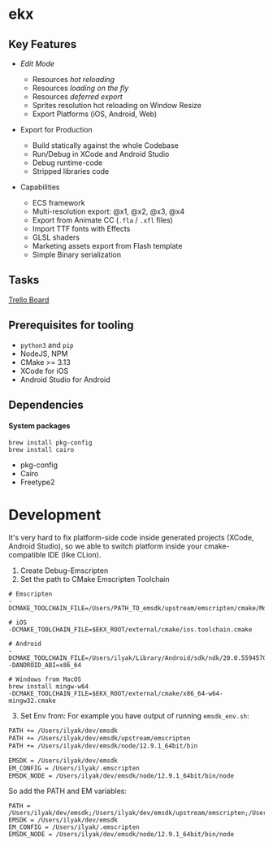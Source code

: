 # ekx

## Key Features

- *Edit Mode* 
    - Resources *hot reloading*
    - Resources *loading on the fly*
    - Resources *deferred export*
    - Sprites resolution hot reloading on Window Resize
    - Export Platforms (iOS, Android, Web)

- Export for Production
    - Build statically against the whole Codebase
    - Run/Debug in XCode and Android Studio
    - Debug runtime-code
    - Stripped libraries code
    
- Capabilities
    - ECS framework
    - Multi-resolution export: @x1, @x2, @x3, @x4
    - Export from Animate CC (`.fla` / `.xfl` files)
    - Import TTF fonts with Effects
    - GLSL shaders
    - Marketing assets export from Flash template
    - Simple Binary serialization

## Tasks

[Trello Board](https://trello.com/b/MW9eYAOA/ekx)

## Prerequisites for tooling

- `python3` and `pip`
- NodeJS, NPM
- CMake >= 3.13
- XCode for iOS
- Android Studio for Android

## Dependencies

#### System packages

```
brew install pkg-config
brew install cairo
```

- pkg-config
- Cairo
- Freetype2

# Development

It's very hard to fix platform-side code inside generated projects (XCode, Android Studio), so
we able to switch platform inside your cmake-compatible IDE (like CLion).

1. Create Debug-Emscripten
2. Set the path to CMake Emscripten Toolchain

```shell script
# Emscripten
-DCMAKE_TOOLCHAIN_FILE=/Users/PATH_TO_emsdk/upstream/emscripten/cmake/Modules/Platform/Emscripten.cmake

# iOS
-DCMAKE_TOOLCHAIN_FILE=$EKX_ROOT/external/cmake/ios.toolchain.cmake

# Android
-DCMAKE_TOOLCHAIN_FILE=/Users/ilyak/Library/Android/sdk/ndk/20.0.5594570/build/cmake/android.toolchain.cmake -DANDROID_ABI=x86_64

# Windows from MacOS
brew install mingw-w64
-DCMAKE_TOOLCHAIN_FILE=$EKX_ROOT/external/cmake/x86_64-w64-mingw32.cmake
```

3. Set Env from:
    For example you have output of running `emsdk_env.sh`:
```sh
PATH += /Users/ilyak/dev/emsdk
PATH += /Users/ilyak/dev/emsdk/upstream/emscripten
PATH += /Users/ilyak/dev/emsdk/node/12.9.1_64bit/bin

EMSDK = /Users/ilyak/dev/emsdk
EM_CONFIG = /Users/ilyak/.emscripten
EMSDK_NODE = /Users/ilyak/dev/emsdk/node/12.9.1_64bit/bin/node
```
So add the PATH and EM variables:

```
PATH = /Users/ilyak/dev/emsdk;/Users/ilyak/dev/emsdk/upstream/emscripten;/Users/ilyak/dev/emsdk/node/12.9.1_64bit/bin;$PATH
EMSDK = /Users/ilyak/dev/emsdk
EM_CONFIG = /Users/ilyak/.emscripten
EMSDK_NODE = /Users/ilyak/dev/emsdk/node/12.9.1_64bit/bin/node
```
